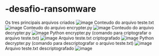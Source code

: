 # -desafio-ransomware
Os tres principais arquivos criados
![image](https://github.com/VivianeSGomes/-desafio-ransomware/assets/75765445/9c4bb72a-27dd-4d63-94bb-210970c66252)
Conteudo do arquivo teste.txt
![image](https://github.com/VivianeSGomes/-desafio-ransomware/assets/75765445/30325b50-b32a-4190-8e72-c6624ea27f3e)
Conteudo do arquivo encrypter.py
![image](https://github.com/VivianeSGomes/-desafio-ransomware/assets/75765445/3c6fd7da-584d-41a4-8632-d5bba9a93c6a)
Conteudo do arquivo decrypter.py
![image](https://github.com/VivianeSGomes/-desafio-ransomware/assets/75765445/638d9b31-45a6-4f24-ba02-a572fefd4b50)
Python encrypter.py (comando para criptografar o arquivo teste.txt)
![image](https://github.com/VivianeSGomes/-desafio-ransomware/assets/75765445/7736a60a-093e-41da-9cc4-4e3ba22d1bbf)
Arquivo teste.txt criptografado 
![image](https://github.com/VivianeSGomes/-desafio-ransomware/assets/75765445/012f9409-aaa8-4426-8b08-bf7a1fba7335)
Python decrypter.py (comando para descriptografar o arquivo teste.txt)
![image](https://github.com/VivianeSGomes/-desafio-ransomware/assets/75765445/4a831769-cf64-4cc3-9431-7b2e2a3f2c22)
Arquivo teste.txt descriptografado
![image](https://github.com/VivianeSGomes/-desafio-ransomware/assets/75765445/4684ec39-e211-43df-8766-e2cfeb782140)
